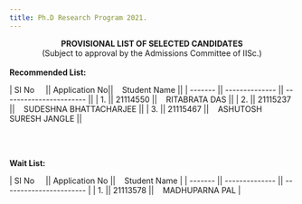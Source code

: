 ```yaml
---
title: Ph.D Research Program 2021.
---
```


<center>
<b>
PROVISIONAL LIST OF SELECTED CANDIDATES
</b><br>
(Subject to approval by the Admissions Committee of IISc.)</center>

<br>
<b>Recommended List:
</b>


| SI No &nbsp;&nbsp;&nbsp;   || Application No||&nbsp;&nbsp;&nbsp; Student Name           ||
| ------- || -------------- || ----------------------- ||
| 1.      || 21114550       ||&nbsp;&nbsp;&nbsp; RITABRATA DAS               ||
| 2.      || 21115237       ||&nbsp;&nbsp;&nbsp; SUDESHNA BHATTACHARJEE              ||
| 3.      || 21115467       ||&nbsp;&nbsp;&nbsp; ASHUTOSH SURESH JANGLE         ||



<br><br>


<b>
Wait List:
</b>


| SI No &nbsp;&nbsp;&nbsp;  || Application No ||&nbsp;&nbsp;&nbsp; Student Name            |
| ------- || -------------- || ----------------------- |
| 1.      || 21113578        ||&nbsp;&nbsp;&nbsp; MADHUPARNA PAL   |






